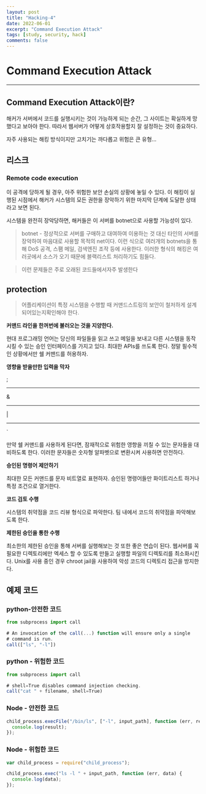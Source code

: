 ```yaml
---
layout: post
title: "Hacking-4"
date: 2022-06-01
excerpt: "Command Execution Attack"
tags: [study, security, hack]
comments: false
---
```


# Command Execution Attack

---

## Command Execution Attack이란?

해커가 서버에서 코드를 실행시키는 것이 가능하게 되는 순간, 그 사이트는 확실하게 망했다고 보아야 한다. 따라서 웹서버가 어떻게 상호작용할지 잘 설정하는 것이 중요하다.

자주 사용되는 해킹 방식이지만 고치기는 까다롭고 위험은 큰 유형...

## 리스크

### Remote code execution

이 공격에 당하게 될 경우, 아주 위험한 보안 손실의 상황에 놓일 수 있다. 이 해킹이 실행된 시점에서 해커가 시스템의 모든 권한을 장악하기 위한 마지막 단계에 도달한 상태라고 보면 된다.

시스템을 완전히 장악당하면, 해커들은 이 서버를 botnet으로 사용할 가능성이 있다.

> botnet - 정상적으로 서버를 구매하고 대여하여 이용하는 것 대신 타인의 서버를 장악하여 마음대로 사용할 목적의 net이다. 이런 식으로 여러개의 botnets을 통해 DoS 공격, 스팸 메일, 검색엔진 조작 등에 사용한다. 이러한 형식의 해킹은 여러곳에서 소스가 오기 때문에 블랙리스트 처리하기도 힘들다.

> 이런 문제들은 주로 오래된 코드들에서자주 발생한다

## protection

> 어플리케이션이 특정 시스템을 수행할 때 커맨드스트링의 보안이 철저하게 설계되어있는지확인해야 한다.

**커맨드 라인을 한꺼번에 불러오는 것을 지양한다.**

현대 프로그래밍 언어는 당신의 파일들을 읽고 쓰고 메일을 보내고 다른 시스템을 동작시킬 수 있는 승인 인터페이스를 가지고 있다. 최대한 APIs를 쓰도록 한다. 정말 필수적인 상황에서만 쉘 커맨드를 허용하자.

**영향을 받을만한 입력을 막자**

;

---

&

---

|

---

`

만약 쉘 커맨드를 사용하게 된다면, 잠재적으로 위험한 영향을 끼칠 수 있는 문자들을 대비하도록 한다. 이러한 문자들은 숫자형 알파벳으로 변환시켜 사용하면 안전하다.

**승인된 명령어 제안하기**

최대한 모든 커맨드를 문자 비트열로 표현하자. 승인된 명령어들만 화이트리스트 하거나 특정 조건으로 열거한다.

**코드 검토 수행**

시스템의 취약점을 코드 리뷰 형식으로 파악한다. 팀 내에서 코드의 취약점을 파악해보도록 한다.

**제한된 승인을 통한 수행**

최소한의 제한된 승인을 통해 서버를 실행해보는 것 또한 좋은 연습이 된다. 웹서버를 꼭 필요한 디렉토리에만 엑세스 할 수 있도록 만들고 실행할 파일의 디렉토리를 최소화시킨다. Unix를 사용 중인 경우 chroot jail을 사용하여 악성 코드의 디렉토리 접근을 방지한다.

## 예제 코드

### python-안전한 코드

```jsx
from subprocess import call

# An invocation of the call(...) function will ensure only a single
# command is run.
call(["ls", "-l"])
```

### python - 위험한 코드

```jsx
from subprocess import call

# shell=True disables command injection checking.
call("cat " + filename, shell=True)
```

### Node - 안전한 코드

```jsx
child_process.execFile("/bin/ls", ["-l", input_path], function (err, result) {
  console.log(result);
});
```

### Node - 위험한 코드

```jsx
var child_process = require("child_process");

child_process.exec("ls -l " + input_path, function (err, data) {
  console.log(data);
});
```
